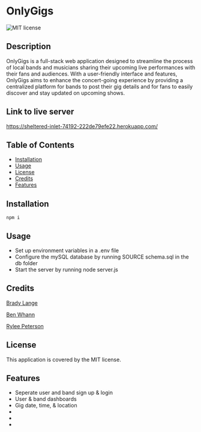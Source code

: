 # OnlyGigs

![MIT license](https://img.shields.io/badge/License-MIT-blue.svg)

## Description

OnlyGigs is a full-stack web application designed to streamline the process of local bands and musicians sharing their upcoming live performances with their fans and audiences. With a user-friendly interface and features, OnlyGigs aims to enhance the concert-going experience by providing a centralized platform for bands to post their gig details and for fans to easily discover and stay updated on upcoming shows.

## Link to live server
https://sheltered-inlet-74192-222de79efe22.herokuapp.com/

## Table of Contents

- [Installation](#installation)
- [Usage](#usage)
- [License](#license)
- [Credits](#credits)
- [Features](#features)

## Installation

```
npm i
```

## Usage

- Set up environment variables in a .env file
- Configure the mySQL database by running SOURCE schema.sql in the db folder
- Start the server by running node server.js

## Credits

[Brady Lange](https://github.com/BradyLange1)
<br>

[Ben Whann](https://github.com/BenWhann)
<br>

[Rylee Peterson](https://github.com/Rylee94)

## License

This application is covered by the MIT license.

## Features

- Seperate user and band sign up & login
- User & band dashboards
- Gig date, time, & location
- 
-
-

